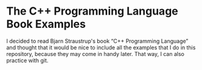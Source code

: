 # The C++ Programming Language Book Examples

I decided to read Bjarn Straustrup's book “C++ Programming Language” and thought
that it would be nice to include all the examples that I do in this repository,
because they may come in handy later. That way, I can also practice with git.